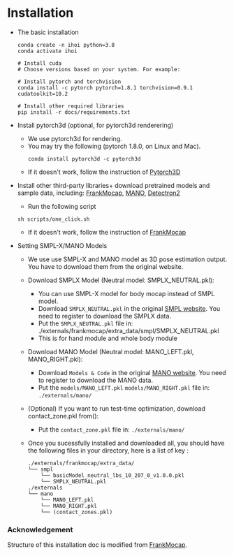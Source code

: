 # Installation


- The basic installation
  ```
  conda create -n ihoi python=3.8
  conda activate ihoi

  # Install cuda 
  # Choose versions based on your system. For example:

  # Install pytorch and torchvision 
  conda install -c pytorch pytorch=1.8.1 torchvision=0.9.1 cudatoolkit=10.2

  # Install other required libraries
  pip install -r docs/requirements.txt
  ```

<!-- - Install [Detectron2](https://github.com/facebookresearch/detectron2) (for hand detection)
```
cd external
!git clone --branch v0.6 https://github.com/facebookresearch/detectron2.git detectron2
# install detectron2 from source
!pip install -e detectron2_repo

```
  - If you followed the versions mentioned above (pytorch 1.6.0, CUDA 10.1, on Linux), you may try the following:
  ```
    python -m pip install detectron2==0.6 -f \
    https://dl.fbaipublicfiles.com/detectron2/wheels/cu102/torch1.8/index.html
  ```
  - If it doesn't work, follow the instruction of [Detectron2](https://github.com/facebookresearch/detectron2/blob/master/INSTALL.md) -->
  
- Install pytorch3d (optional, for pytorch3d renderering)
  - We use pytorch3d for rendering.
  - You may try the following (pytorch 1.8.0, on Linux and Mac).
    ```
    conda install pytorch3d -c pytorch3d
    ```
  - If it doesn't work, follow the instruction of [Pytorch3D](https://github.com/facebookresearch/pytorch3d/blob/master/INSTALL.md)


- Install other third-party libraries+ download pretrained models and sample data, including: [FrankMocap](https://github.com/facebookresearch/frankmocap/), [MANO](https://github.com/hassony2/manopth), [Detectron2](https://github.com/facebookresearch/detectron2)
  - Run the following script
  ```
  sh scripts/one_click.sh
  ```
  - If it doesn't work, follow the instruction of [FrankMocap](https://github.com/facebookresearch/frankmocap/blob/main/docs/INSTALL.md)

- Setting SMPL-X/MANO Models
    - We use use SMPL-X and MANO model as 3D pose estimation output. You have to download them from the original website.
    - Download SMPLX Model (Neutral model: SMPLX_NEUTRAL.pkl):
        - You can use SMPL-X model for body mocap instead of SMPL model. 
        - Download ```SMPLX_NEUTRAL.pkl``` in the original [SMPL website](https://smpl-x.is.tue.mpg.de/). You need to register to download the SMPLX data.
        - Put the ```SMPLX_NEUTRAL.pkl``` file in: ./externals/frankmocap/extra_data/smpl/SMPLX_NEUTRAL.pkl
        - This is for hand module and whole body module
    - Download MANO Model (Neutral model: MANO_LEFT.pkl, MANO_RIGHT.pkl):
        - Download ```Models & Code``` in the original [MANO website](https://mano.is.tue.mpg.de/). You need to register to download the MANO data.
        - Put the ```models/MANO_LEFT.pkl``` ```models/MANO_RIGHT.pkl``` file in: `./externals/mano/`
    - (Optional) If you want to run test-time optimization, download contact_zone.pkl from(): 
        - Put the ```contact_zone.pkl``` file in: `./externals/mano/`

    - Once you sucessfully installed and downloaded all, you should have the following files in your directory, here is a list of key :
        ```
        ./externals/frankmocap/extra_data/
        └── smpl
            └── basicModel_neutral_lbs_10_207_0_v1.0.0.pkl
            └── SMPLX_NEUTRAL.pkl
        ./externals
        └── mano
            └── MANO_LEFT.pkl    
            └── MANO_RIGHT.pkl
            └── (contact_zones.pkl)
        ```

### Acknowledgement
Structure of this installation doc is modified from [FrankMocap](https://github.com/facebookresearch/frankmocap/blob/main/docs/INSTALL.md).
